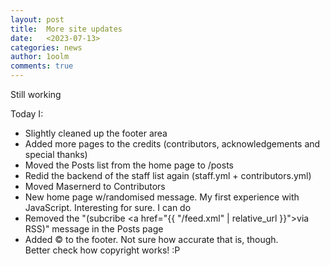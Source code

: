 ```yaml
---
layout: post
title:  More site updates
date:   <2023-07-13>
categories: news
author: 1oolm
comments: true
---
```

Still working  

Today I:
- Slightly cleaned up the footer area
- Added more pages to the credits (contributors, acknowledgements and special thanks)
- Moved the Posts list from the home page to /posts
- Redid the backend of the staff list again (staff.yml + contributors.yml)
- Moved Masernerd to Contributors
- New home page w/randomised message. My first experience with JavaScript. Interesting for sure. I can do <font color="#00AA00"><span id="text"></span></font>
- Removed the "(subcribe <a href="{{ "/feed.xml" | relative_url }}">via RSS</a>)" message in the Posts page
- Added &copy; to the footer. Not sure how accurate that is, though. <br>Better check how copyright works! :P

<script type="text/javascript" src="/assets/js/glitch.js">glitch("stuff like this")</script>